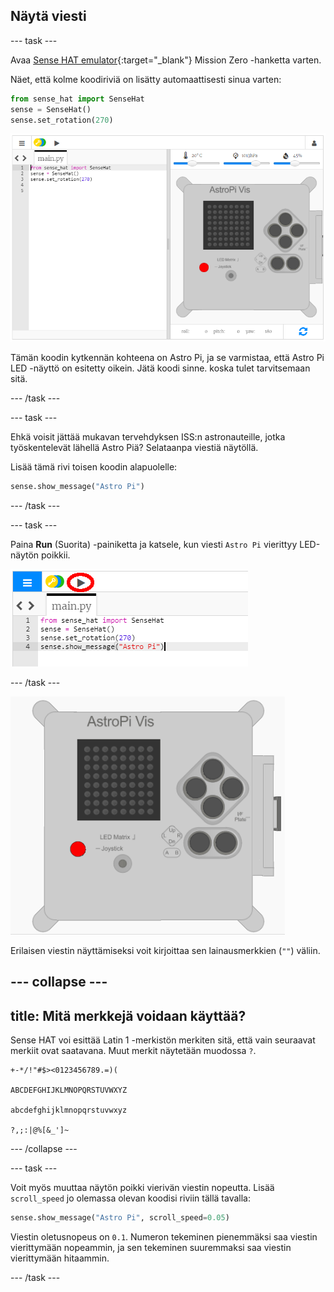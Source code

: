 ## Näytä viesti

--- task ---

Avaa [Sense HAT emulator](https://trinket.io/mission-zero){:target="_blank"} Mission Zero -hanketta varten.

Näet, että kolme koodiriviä on lisätty automaattisesti sinua varten:

```python
from sense_hat import SenseHat
sense = SenseHat()
sense.set_rotation(270)
```

![sense hat -emulaattori](images/sense-hat-emulator2.png)

Tämän koodin kytkennän kohteena on Astro Pi, ja se varmistaa, että Astro Pi LED -näyttö on esitetty oikein. Jätä koodi sinne. koska tulet tarvitsemaan sitä.

--- /task ---

--- task ---

Ehkä voisit jättää mukavan tervehdyksen ISS:n astronauteille, jotka työskentelevät lähellä Astro Piä? Selataanpa viestiä näytöllä.

Lisää tämä rivi toisen koodin alapuolelle:

```python
sense.show_message("Astro Pi")
```

--- /task ---

--- task ---

Paina **Run** (Suorita) -painiketta ja katsele, kun viesti `Astro Pi` vierittyy LED-näytön poikkii.

![näytä viestikoodin aja-klikkaus](images/show-message-code-annotated.PNG)

--- /task ---

![Vieritysviesti](images/scroll-message.gif)

Erilaisen viestin näyttämiseksi voit kirjoittaa sen lainausmerkkien (`""`) väliin.

--- collapse ---
---
title: Mitä merkkejä voidaan käyttää?
---
Sense HAT voi esittää Latin 1 -merkistön merkiten sitä, että vain seuraavat merkiit ovat saatavana. Muut merkit näytetään muodossa `?`.

    +-*/!"#$><0123456789.=)(
    
    ABCDEFGHIJKLMNOPQRSTUVWXYZ
    
    abcdefghijklmnopqrstuvwxyz
    
    ?,;:|@%[&_']~
    

--- /collapse ---

--- task ---

Voit myös muuttaa näytön poikki vierivän viestin nopeutta. Lisää `scroll_speed` jo olemassa olevan koodisi riviin tällä tavalla:

```python
sense.show_message("Astro Pi", scroll_speed=0.05)
```

Viestin oletusnopeus on `0.1`. Numeron tekeminen pienemmäksi saa viestin vierittymään nopeammin, ja sen tekeminen suuremmaksi saa viestin vierittymään hitaammin.

--- /task ---
